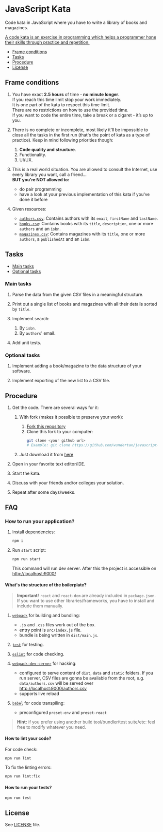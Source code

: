 # JavaScript Kata

Code kata in JavaScript where you have to write a library of books and magazines.

[A code kata is an exercise in programming which helps a programmer hone their skills through practice and repetition.](https://en.wikipedia.org/wiki/Kata_(programming))

* [Frame conditions](#frame-conditions)
* [Tasks](#tasks)
* [Procedure](#procedure)
* [License](#license)

## Frame conditions

1. You have exact __2.5 hours__ of time - __no minute longer__.  
   If you reach this time limit stop your work immediately.  
   It is one part of the kata to respect this time limit.  
   There are no restrictions on how to use the provided time.  
   If you want to code the entire time, take a break or a cigaret - it’s up to you.  

2. There is no complete or incomplete, most likely it'll be impossible to close all the tasks in the first run (that's the point of kata as a type of practice). Keep in mind following priorities though:
   1. __Code quality and structure__.
   2. Functionality.
   3. UI/UX.

4. This is a real world situation. You are allowed to consult the Internet, use every library you want, call a friend...  
   **BUT you're NOT allowed to:**
      * do pair programming
      * have a look at your previous implementation of this kata if you've done it before

5. Given resources:
   * [`authors.csv`](data/authors.csv): Contains authors with its `email`, `firstName` and `lastName`.
   * [`books.csv`](data/books.csv): Contains books with its `title`, `description`, one or more `authors` and an `isbn`.
   * [`magazines.csv`](data/magazines.csv): Contains magazines with its `title`, one or more `authors`, a `publishedAt` and an `isbn`.

## Tasks

* [Main tasks](#main-tasks)
* [Optional tasks](#optional-tasks)

### Main tasks

1. Parse the data from the given CSV files in a meaningful structure.

2. Print out a single list of books and magazines with all their details sorted by `title`.

3. Implement search:
   1. By `isbn`.
   2. By `authors`' email.

4. Add unit tests.

### Optional tasks

1. Implement adding a book/magazine to the data structure of your software.

2. Implement exporting of the new list to a CSV file.

## Procedure

1. Get the code. There are several ways for it:
   1. With fork (makes it possible to preserve your work):
      1. [Fork this repository](https://github.com/wundertax/javascript-kata/fork)
      2. Clone this fork to your computer:
         ```bash
         git clone <your github url>
         # Example: git clone https://github.com/wundertax/javascript-kata.git
         ```

   2. Just download it from [here](https://github.com/wundertax/javascript-kata/archive/master.zip)

2. Open in your favorite text editor/IDE.

3. Start the kata.

4. Discuss with your friends and/or colleges your solution.

5. Repeat after some days/weeks.

## FAQ

### How to run your application?

1. Install dependencies:
   ```bash
   npm i
   ```

2. Run `start` script:
   ```bash
   npm run start
   ```
   
   This command will run dev server. After this the project is accessible on [http://localhost:9000/](http://localhost:9000/)

#### What's the structure of the boilerplate?

> **Important!** `react` and `react-dom` are already included in `package.json`. If you want to use other libraries/frameworks, you have to install and include them manually.

1. [`webpack`](https://webpack.js.org/) for building and bundling:
   * `.js` and `.css` files work out of the box.
   * entry point is `src/index.js` file.
   * bundle is being written in `dist/main.js`.

2. [`jest`](https://jestjs.io/) for testing.

3. [`eslint`](https://eslint.org/) for code checking.

3. [`webpack-dev-server`](https://webpack.js.org/configuration/dev-server/) for hacking:
   * configured to serve content of `dist`, `data` and `static` folders. If you run server, CSV files are gonna be available from the root, e.g. `data/authors.csv` will be served over [http://localhost:9000/authors.csv](http://localhost:9000/authors.csv)
   * supports live reload

4. [`babel`](https://babeljs.io/) for code transpiling:
   * preconfigured `preset-env` and `preset-react`
> **Hint:** if you prefer using another build tool/bundler/test suite/etc: feel free to modify whatever you need.

#### How to lint your code?

For code check:
```bash
npm run lint
```

To fix the linting errors:
```bash
npm run lint:fix
```

#### How to run your tests?
```bash
npm run test
```

## License
See [LICENSE](LICENSE) file.
